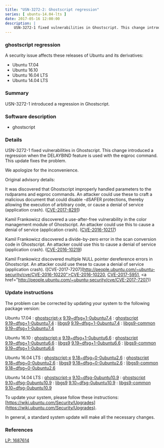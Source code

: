 ```yaml
---
title: "USN-3272-2: Ghostscript regression"
series: [ ubuntu-14.04-lts ]
date: 2017-05-16 12:00:00
description: |
    USN-3272-1 fixed vulnerabilities in Ghostscript. This change introduced a regression when the DELAYBIND feature is used with the eqproc command. This update fixes the problem.
--- 
```

 
### ghostscript regression

A security issue affects these releases of Ubuntu and its derivatives:

* Ubuntu 17.04
* Ubuntu 16.10
* Ubuntu 16.04 LTS
* Ubuntu 14.04 LTS

### Summary

USN-3272-1 introduced a regression in Ghostscript. 

### Software description

* ghostscript 

### Details

USN-3272-1 fixed vulnerabilities in Ghostscript. This change introduced a regression when the DELAYBIND feature is used with the eqproc command. This update fixes the problem.

We apologize for the inconvenience.

Original advisory details:

 It was discovered that Ghostscript improperly handled parameters to the rsdparams and eqproc commands. An attacker could use these to craft a malicious document that could disable -dSAFER protections, thereby allowing the execution of arbitrary code, or cause a denial of service (application crash). ([CVE-2017-8291](http://people.ubuntu.com/~ubuntu-security/cve/CVE-2017-8291))

 Kamil Frankowicz discovered a use-after-free vulnerability in the color management module of Ghostscript. An attacker could use this to cause a denial of service (application crash). ([CVE-2016-10217](http://people.ubuntu.com/~ubuntu-security/cve/CVE-2016-10217))

 Kamil Frankowicz discovered a divide-by-zero error in the scan conversion code in Ghostscript. An attacker could use this to cause a denial of service (application crash). ([CVE-2016-10219](http://people.ubuntu.com/~ubuntu-security/cve/CVE-2016-10219))

 Kamil Frankowicz discovered multiple NULL pointer dereference errors in Ghostscript. An attacker could use these to cause a denial of service (application crash). ([CVE-2017-7207](http://people.ubuntu.com/~ubuntu-security/cve/CVE-2016-10220">CVE-2016-10220</a>, <a href="http://people.ubuntu.com/~ubuntu-security/cve/CVE-2017-5951">CVE-2017-5951</a>, <a href="http://people.ubuntu.com/~ubuntu-security/cve/CVE-2017-7207)) 

### Update instructions

The problem can be corrected by updating your system to the following package version:

Ubuntu 17.04
 : [ghostscript-x](https://launchpad.net/ubuntu/+source/ghostscript) <span> [9.19~dfsg+1-0ubuntu7.4](https://launchpad.net/ubuntu/+source/ghostscript/9.19~dfsg+1-0ubuntu7.4) </span> 
 : [ghostscript](https://launchpad.net/ubuntu/+source/ghostscript) <span> [9.19~dfsg+1-0ubuntu7.4](https://launchpad.net/ubuntu/+source/ghostscript/9.19~dfsg+1-0ubuntu7.4) </span> 
 : [libgs9](https://launchpad.net/ubuntu/+source/ghostscript) <span> [9.19~dfsg+1-0ubuntu7.4](https://launchpad.net/ubuntu/+source/ghostscript/9.19~dfsg+1-0ubuntu7.4) </span> 
 : [libgs9-common](https://launchpad.net/ubuntu/+source/ghostscript) <span> [9.19~dfsg+1-0ubuntu7.4](https://launchpad.net/ubuntu/+source/ghostscript/9.19~dfsg+1-0ubuntu7.4) </span> 

Ubuntu 16.10
 : [ghostscript-x](https://launchpad.net/ubuntu/+source/ghostscript) <span> [9.19~dfsg+1-0ubuntu6.6](https://launchpad.net/ubuntu/+source/ghostscript/9.19~dfsg+1-0ubuntu6.6) </span> 
 : [ghostscript](https://launchpad.net/ubuntu/+source/ghostscript) <span> [9.19~dfsg+1-0ubuntu6.6](https://launchpad.net/ubuntu/+source/ghostscript/9.19~dfsg+1-0ubuntu6.6) </span> 
 : [libgs9](https://launchpad.net/ubuntu/+source/ghostscript) <span> [9.19~dfsg+1-0ubuntu6.6](https://launchpad.net/ubuntu/+source/ghostscript/9.19~dfsg+1-0ubuntu6.6) </span> 
 : [libgs9-common](https://launchpad.net/ubuntu/+source/ghostscript) <span> [9.19~dfsg+1-0ubuntu6.6](https://launchpad.net/ubuntu/+source/ghostscript/9.19~dfsg+1-0ubuntu6.6) </span> 

Ubuntu 16.04 LTS
 : [ghostscript-x](https://launchpad.net/ubuntu/+source/ghostscript) <span> [9.18~dfsg~0-0ubuntu2.6](https://launchpad.net/ubuntu/+source/ghostscript/9.18~dfsg~0-0ubuntu2.6) </span> 
 : [ghostscript](https://launchpad.net/ubuntu/+source/ghostscript) <span> [9.18~dfsg~0-0ubuntu2.6](https://launchpad.net/ubuntu/+source/ghostscript/9.18~dfsg~0-0ubuntu2.6) </span> 
 : [libgs9](https://launchpad.net/ubuntu/+source/ghostscript) <span> [9.18~dfsg~0-0ubuntu2.6](https://launchpad.net/ubuntu/+source/ghostscript/9.18~dfsg~0-0ubuntu2.6) </span> 
 : [libgs9-common](https://launchpad.net/ubuntu/+source/ghostscript) <span> [9.18~dfsg~0-0ubuntu2.6](https://launchpad.net/ubuntu/+source/ghostscript/9.18~dfsg~0-0ubuntu2.6) </span> 

Ubuntu 14.04 LTS
 : [ghostscript-x](https://launchpad.net/ubuntu/+source/ghostscript) <span> [9.10~dfsg-0ubuntu10.9](https://launchpad.net/ubuntu/+source/ghostscript/9.10~dfsg-0ubuntu10.9) </span> 
 : [ghostscript](https://launchpad.net/ubuntu/+source/ghostscript) <span> [9.10~dfsg-0ubuntu10.9](https://launchpad.net/ubuntu/+source/ghostscript/9.10~dfsg-0ubuntu10.9) </span> 
 : [libgs9](https://launchpad.net/ubuntu/+source/ghostscript) <span> [9.10~dfsg-0ubuntu10.9](https://launchpad.net/ubuntu/+source/ghostscript/9.10~dfsg-0ubuntu10.9) </span> 
 : [libgs9-common](https://launchpad.net/ubuntu/+source/ghostscript) <span> [9.10~dfsg-0ubuntu10.9](https://launchpad.net/ubuntu/+source/ghostscript/9.10~dfsg-0ubuntu10.9) </span> 

To update your system, please follow these instructions: [https://wiki.ubuntu.com/Security/Upgrades](https://wiki.ubuntu.com/Security/Upgrades).

In general, a standard system update will make all the necessary changes. 

### References

 [LP: 1687614](https://launchpad.net/bugs/1687614)
 
